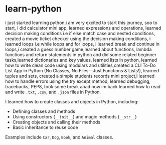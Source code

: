 # learn-python
i just started learning python,i am very excited to start this journey, soo to start,
i did calculator mini app,
learned expressions and operations,
learned decision making conditions i.e if else match case and nested conditions,
created a movie ticket checker using the decision making conditions, i learned loops i.e while loops and for loops, i learned break and continue in loops,i created a guess number game,learned about functions, lambda functions and return statements in python and did some related beginner tasks,learned dictionaries and key values, learned lists in python, learned how to write clean code using modulars and utilities,created a CLI To-Do List App in Python (No Classes, No Files—Just Functions & Lists!), learned tuples and sets, created a simple students records mini project,i learned how to handle errors using the try except method, learned debugging, tracebacks, PEP8,
took some break anad now im back 
learned how to read and write `.txt`, `.csv`, and `.json` files in Python.

I learned how to create classes and objects in Python, including:

- Defining classes and methods  
- Using constructors (`__init__`) and magic methods (`__str__`)  
- Creating objects and calling their methods  
- Basic inheritance to reuse code

Examples include `Car`, `Dog`, `Book`, and `Animal` classes.
